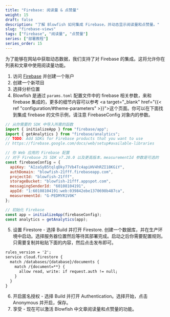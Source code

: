 ```yaml
---
title: "Firebase: 阅读量 & 点赞量"
weight: 15
draft: false
description: "了解 Blowfish 如何集成 Firebase，并动态显示阅读量和点赞量。"
slug: "firebase-views"
tags: ["firebase", "阅读量", "点赞量"]
series: ["部署教程"]
series_order: 15
---
```


为了能够在网站中获取动态数据，我们支持了对 Firebase 的集成。这将允许你在列表和文章中使用阅读量功能。

1. 访问 <a target="_blank" href="https://firebase.com">Firebase</a> 并创建一个账户
2. 创建一个新项目
3. 选择分析位置 
4. Blowfish 是通过 `params.toml` 配置文件中的 firebase 相关参数，来和 firebase 集成的，更多的细节内容可以参考  <a target="_blank" href="{{< ref "configuration/#theme-parameters" >}}">这个页面</a>。你可以在下面找到集成 firebase 的文件示例，请注意 FirebaseConfig 对象内的参数。

```js
// 从你需要的 SDK 中导入所需的函数
import { initializeApp } from "firebase/app";
import { getAnalytics } from "firebase/analytics";
// TODO: Add SDKs for Firebase products that you want to use
// https://firebase.google.com/docs/web/setup#available-libraries

// 你 Web 应用的 Firebase 配置
// 对于 Firebase JS SDK v7.20.0 以及更高版本，measurementId 参数是可选的
const firebaseConfig = {
  apiKey: "AIzaSyB5tqlqDky77Vb4Tc4apiHV4hRZI18KGiY",
  authDomain: "blowfish-21fff.firebaseapp.com",
  projectId: "blowfish-21fff",
  storageBucket: "blowfish-21fff.appspot.com",
  messagingSenderId: "60108104191",
  appId: "1:60108104191:web:039842ebe1370698b487ca",
  measurementId: "G-PEDMYR1V0K"
};

// 初始化 Firebase
const app = initializeApp(firebaseConfig);
const analytics = getAnalytics(app);
```

5. 设置 Firestore - 选择 Build 并打开 Firestore. 创建一个数据库，并在生产环境中启动。选择服务器位置然后等待其部署完成。启动之后你需要配置规则。只需要复制并粘贴下面的内容，然后点击发布即可。
```txt
rules_version = '2';
service cloud.firestore {
  match /databases/{database}/documents {
    match /{document=**} {
      allow read, write: if request.auth != null;
    }
  }
}
```
6. 开启匿名授权 - 选择 Build 并打开 Authentication。选择开始，点击 Anonymous 并开启，保存。
7. 享受 - 现在可以激活 Blowfish 中文章阅读量和点赞量的功能。
